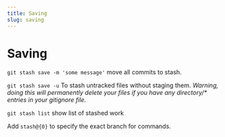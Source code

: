 ```yaml
---
title: Saving
slug: saving
---
```


# Saving

```git stash save -m 'some message'```
move all commits to stash.

```git stash save -u```
To stash untracked files without staging them.
_Warning, doing this will permanently delete your files if you have any directory/* entries in your gitignore file._

```git stash list```
show list of stashed work

Add `stash@{0}` to specify the exact branch for commands.

